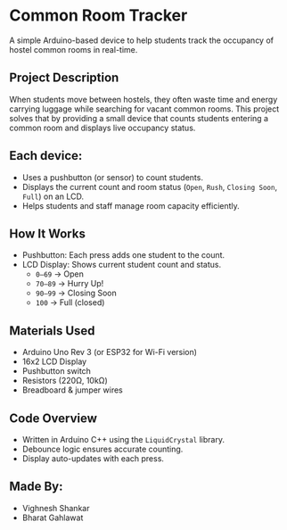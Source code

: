 # Common Room Tracker
A simple Arduino-based device to help students track the occupancy of hostel common rooms in real-time.

## Project Description
When students move between hostels, they often waste time and energy carrying luggage while searching for vacant common rooms. This project solves that by providing a small device that counts students entering a common room and displays live occupancy status.

## Each device:
- Uses a pushbutton (or sensor) to count students.
- Displays the current count and room status (`Open`, `Rush`, `Closing Soon`, `Full`) on an LCD.
- Helps students and staff manage room capacity efficiently.

## How It Works
- Pushbutton: Each press adds one student to the count.
- LCD Display: Shows current student count and status.
  - `0–69` → Open
  - `70–89` → Hurry Up!
  - `90–99` → Closing Soon
  - `100` → Full (closed)

##  Materials Used
- Arduino Uno Rev 3 (or ESP32 for Wi-Fi version)
- 16x2 LCD Display
- Pushbutton switch
- Resistors (220Ω, 10kΩ)
- Breadboard & jumper wires

## Code Overview
- Written in Arduino C++ using the `LiquidCrystal` library.
- Debounce logic ensures accurate counting.
- Display auto-updates with each press.

## Made By:
- Vighnesh Shankar
- Bharat Gahlawat

